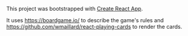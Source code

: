 This project was bootstrapped with [Create React App](https://github.com/facebook/create-react-app).

It uses https://boardgame.io/ to describe the game's rules and https://github.com/wmaillard/react-playing-cards to
render the cards. 

